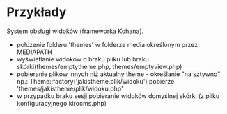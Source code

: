 # Przykłady

System obsługi widoków (frameworka Kohana).

- położenie folderu 'themes' w folderze media określonym przez MEDIAPATH
- wyświetlanie widoków o braku pliku lub braku skórki(themes/emptytheme.php, themes/emptyview.php) 
- pobieranie plików innych niż aktualny theme - określanie "na sztywno" np.: Theme::factory('jakistheme.plik/widoku') pobierze 'themes/jakistheme/plik/widoku.php'
- w przypadku braku sesji pobieranie widoków domyślnej skórki (z pliku konfiguracyjnego kirocms.php)
